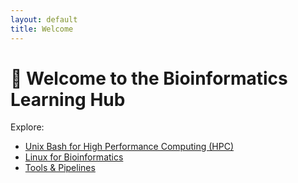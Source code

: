 ```yaml
---
layout: default
title: Welcome
---
```


# 👋 Welcome to the Bioinformatics Learning Hub

Explore:

- [Unix Bash for High Performance Computing (HPC)](./hpc)
- [Linux for Bioinformatics](./linux)
- [Tools & Pipelines](./tools)

